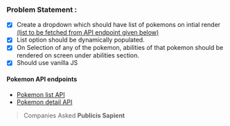 ### Problem Statement : 
- [x] Create a dropdown which should have list of pokemons on intial render [(list to be fetched from API endpoint given below)](#pokemon-api-enpoints)
- [x] List option should be dynamically populated.
- [x] On Selection of any of the pokemon, abilities of that pokemon should be rendered on screen under abilities section.
- [x] Should use vanilla JS

#### Pokemon API endpoints

- [Pokemon list API](https://pokeapi.co/api/v2/pokemon/)
- [Pokemon detail API](https://pokeapi.co/api/v2/pokemon/1/)

> Companies Asked
 **Publicis Sapient**